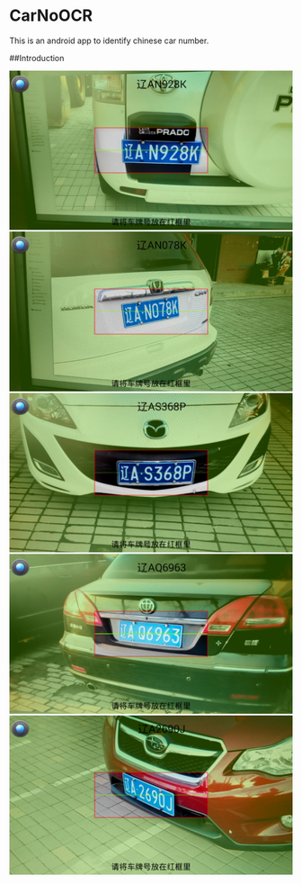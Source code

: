 # CarNoOCR
This is an android app to identify chinese car number.

##Introduction

![Example Screen1](/Image/1.png "Example Screen1")
![Example Screen2](/Image/2.png "Example Screen2")
![Example Screen3](/Image/3.png "Example Screen3")
![Example Screen4](/Image/4.png "Example Screen4")
![Example Screen5](/Image/5.png "Example Screen5")
